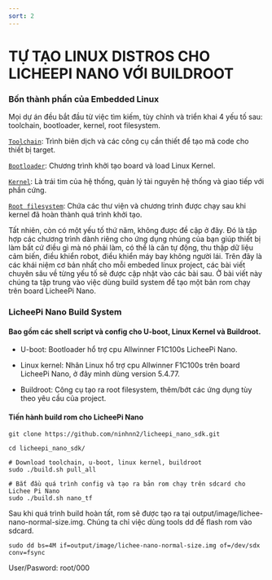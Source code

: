 ```yaml
---
sort: 2
---
```


# TỰ TẠO LINUX DISTROS CHO LICHEEPI NANO VỚI BUILDROOT

### Bốn thành phần của Embedded Linux

Mọi dự án đều bắt đầu từ việc tìm kiếm, tùy chỉnh và triển khai 4 yếu tố sau: toolchain, bootloader, kernel, root filesystem.

[`Toolchain`](./): Trình biên dịch và các công cụ cần thiết để tạo mã code cho thiết bị target.

[`Bootloader`](./): Chương trình khởi tạo board và load Linux Kernel.

[`Kernel`](./): Là trái tim của hệ thống, quản lý tài nguyên hệ thống và giao tiếp với phần cứng.

[`Root filesystem`](./): Chứa các thư viện và chương trình được chạy sau khi kernel đã hoàn thành quá trình khởi tạo.

Tất nhiên, còn có một yếu tố thứ năm, không được đề cập ở đây. Đó là tập hợp các chương trình dành riêng cho ứng dụng nhúng của bạn giúp thiết bị làm bất cứ điều gì mà nó phải làm, có thể là cân tự động, thu thập dữ liệu cảm biến, điều khiển robot, điều khiển máy bay không người lái.
Trên đây là các khái niệm cơ bản nhất cho mỗi embeded linux project, các bài viết chuyên sâu về từng yếu tố sẽ được cập nhật vào các bài sau. Ở bài viết này chúng ta tập trung vào việc dùng build system để tạo một bản rom chạy trên board LicheePi Nano.

### LicheePi Nano Build System

#### Bao gồm các shell script và config cho U-boot, Linux Kernel và Buildroot.

- U-boot: Bootloader hổ trợ   cpu Allwinner F1C100s LicheePi Nano.

- Linux kernel: Nhân Linux hổ trợ cpu Allwinner F1C100s trên board LicheePi Nano, ở đây mình dùng version 5.4.77.

- Buildroot: Công cụ tạo ra root filesystem, thêm/bớt các ứng dụng tùy theo yêu cầu của project.

#### Tiến hành build rom cho LicheePi Nano

```shell
git clone https://github.com/ninhnn2/licheepi_nano_sdk.git

cd licheepi_nano_sdk/

# Download toolchain, u-boot, linux kernel, buildroot
sudo ./build.sh pull_all

# Bắt đầu quá trình config và tạo ra bản rom chạy trên sdcard cho Lichee Pi Nano
sudo ./build.sh nano_tf
```

Sau khi quá trình build hoàn tất, rom sẽ được tạo ra tại output/image/lichee-nano-normal-size.img. Chúng ta chỉ việc dùng tools dd để flash rom vào sdcard.

```shell
sudo dd bs=4M if=output/image/lichee-nano-normal-size.img of=/dev/sdx conv=fsync
```

User/Pasword: root/000


